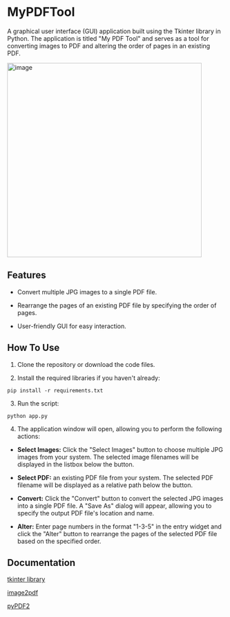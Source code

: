 
# MyPDFTool

A graphical user interface (GUI) application built using the Tkinter library in Python. The application is titled "My PDF Tool" and serves as a tool for converting images to PDF and altering the order of pages in an existing PDF.

<img width="450" alt="image" src="https://github.com/iammathavan/MyPDFTool/assets/78320266/a2432b9c-c6bf-4b6f-9401-b8493efda8fe">


## Features

* Convert multiple JPG images to a single PDF file.

* Rearrange the pages of an existing PDF file by specifying the order of pages.

* User-friendly GUI for easy interaction.


## How To Use


1. Clone the repository or download the code files.

2. Install the required libraries if you haven't already:

```
pip install -r requirements.txt
```

3. Run the script:

```
python app.py
```

4. The application window will open, allowing you to perform the following actions:

* **Select Images:** Click the "Select Images" button to choose multiple JPG images from your system. The selected image filenames will be displayed in the listbox below the button.

* **Select PDF:** an existing PDF file from your system. The selected PDF filename will be displayed as a relative path below the button.

* **Convert:** Click the "Convert" button to convert the selected JPG images into a single PDF file. A "Save As" dialog will appear, allowing you to specify the output PDF file's location and name.

* **Alter:** Enter page numbers in the format "1-3-5" in the entry widget and click the "Alter" button to rearrange the pages of the selected PDF file based on the specified order.






## Documentation

[tkinter library](https://docs.python.org/3/library/tkinter.html)

[image2pdf](https://pypi.org/project/img2pdf/)

[pyPDF2](https://pypi.org/project/PyPDF2/)


